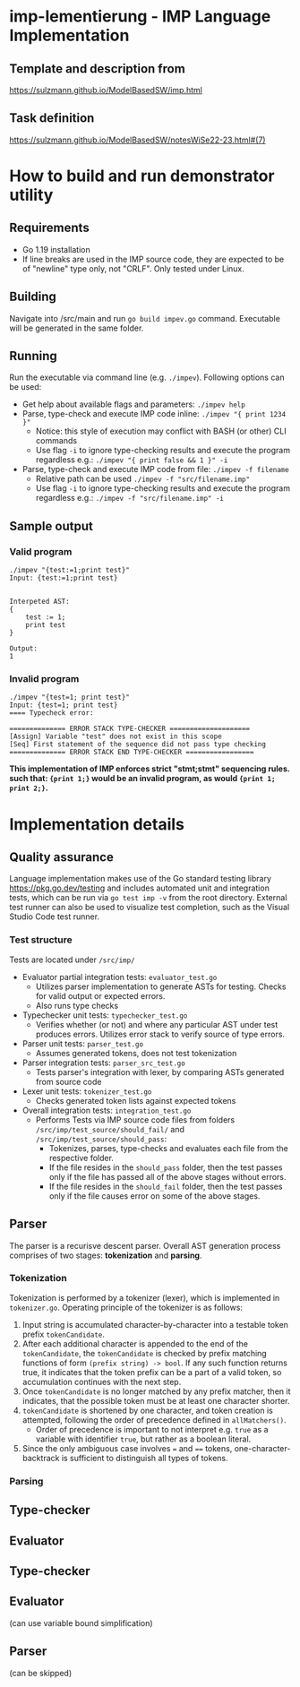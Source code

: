 # imp-lementierung - IMP Language Implementation

## Template and description from
https://sulzmann.github.io/ModelBasedSW/imp.html
## Task definition
https://sulzmann.github.io/ModelBasedSW/notesWiSe22-23.html#(7)

# How to build and run demonstrator utility
## Requirements
* Go 1.19 installation
* If line breaks are used in the  IMP source code, they are expected to be of "newline" type only, not "CRLF". Only tested under Linux.
## Building
Navigate into /src/main and run `go build impev.go` command. Executable will be generated in the same folder.
## Running
Run the executable via command line (e.g. `./impev`). Following options can be used:
* Get help about available flags and parameters: `./impev help`
* Parse, type-check and execute IMP code inline: `./impev "{ print 1234 }"`
    * Notice: this style of execution may conflict with BASH (or other) CLI commands
    * Use flag `-i` to ignore type-checking results and execute the program regardless e.g.:
    `./impev "{ print false && 1 }" -i`
* Parse, type-check and execute IMP code from file: `./impev -f filename`
    * Relative path can be used `./impev -f "src/filename.imp"`
    * Use flag `-i` to ignore type-checking results and execute the program regardless e.g.:
    `./impev -f "src/filename.imp" -i`


## Sample output
### Valid program
```
./impev "{test:=1;print test}"
Input: {test:=1;print test}


Interpeted AST: 
{
    test := 1;
    print test
}

Output:
1
```
### Invalid program
```
./impev "{test=1; print test}"
Input: {test=1; print test}
==== Typecheck error:

============== ERROR STACK TYPE-CHECKER ====================
[Assign] Variable "test" does not exist in this scope
[Seq] First statement of the sequence did not pass type checking
============== ERROR STACK END TYPE-CHECKER =================
```

**This implementation of IMP enforces strict "stmt;stmt" sequencing rules. such that: `{print 1;}` would be an invalid program, as would `{print 1; print 2;}`.**


# Implementation details
## Quality assurance
Language implementation makes use of the Go standard testing library https://pkg.go.dev/testing and
includes automated unit and integration tests, which can be run via `go test imp -v` from the root directory.
External test runner can also be used to visualize test completion, such as the Visual Studio Code test runner.
### Test structure
Tests are located under `/src/imp/`
* Evaluator partial integration tests: `evaluator_test.go`
    * Utilizes parser implementation to generate ASTs for testing. Checks for valid output or expected errors.
    * Also runs type checks
* Typechecker unit tests: `typechecker_test.go`
    * Verifies whether (or not) and where any particular AST under test produces errors. Utilizes error stack to verify source of type errors.
* Parser unit tests: `parser_test.go`
    * Assumes generated tokens, does not test tokenization
* Parser integration tests: `parser_src_test.go`
    * Tests parser's integration with lexer, by comparing ASTs generated from source code
* Lexer unit tests: `tokenizer_test.go`
    * Checks generated token lists against expected tokens
* Overall integration tests: `integration_test.go`
    * Performs Tests via IMP source code files from folders `/src/imp/test_source/should_fail/` and `/src/imp/test_source/should_pass`:
        * Tokenizes, parses, type-checks and evaluates each file from the respective folder.
        * If the file resides in the `should_pass` folder, then the test passes only if the file has passed all of the above stages without errors.
        * If the file resides in the `should_fail` folder, then the test passes only if the file causes error on some of the above stages.



## Parser
The parser is a recurisve descent parser. Overall AST generation process comprises of two stages: **tokenization** and **parsing**.
### Tokenization
Tokenization is performed by a tokenizer (lexer), which is implemented in `tokenizer.go`.
Operating principle of the tokenizer is as follows:
1. Input string is accumulated character-by-character into a testable token prefix `tokenCandidate`.
2. After each additional character is appended to the end of the `tokenCandidate`, the `tokenCandidate` is checked by prefix matching functions of form `(prefix string) -> bool`. If any such function returns true, it indicates that the token prefix can be a part of a valid token, so accumulation continues with the next step.
3. Once `tokenCandidate` is no longer matched by any prefix matcher, then it indicates, that the possible token must be at least one character shorter.
4. `tokenCandidate` is shortened by one character, and token creation is attempted, following the order of precedence defined in `allMatchers()`.
    * Order of precedence is important to not interpret e.g. `true` as a variable with identifier `true`, but rather as a boolean literal.
5. Since the only ambiguous case involves `=` and `==` tokens, one-character-backtrack is sufficient to distinguish all types of tokens.
### Parsing

## Type-checker
## Evaluator

## Type-checker
## Evaluator
(can use variable bound simplification)
## Parser
(can be skipped)